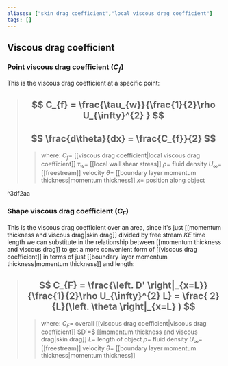 ```yaml
---
aliases: ["skin drag coefficient","local viscous drag coefficient"]
tags: []
---
```


## Viscous drag coefficient 

### Point viscous drag coefficient ($C_{f}$)

This is the viscous drag coefficient at a specific point:

> ## $$ C_{f} = \frac{\tau_{w}}{\frac{1}{2}\rho U_{\infty}^{2} } $$ 
> ## $$ \frac{d\theta}{dx} = \frac{C_{f}}{2} $$
>> where:
>> $C_{f}=$ [[viscous drag coefficient|local viscous drag coefficient]]
>> $\tau_{w}=$ [[local wall shear stress]]
>> $\rho=$ fluid density
>> $U_{\infty}=$ [[freestream]] velocity
>> $\theta=$ [[boundary layer momentum thickness|momentum thickness]]
>> $x=$ position along object

^3df2aa


### Shape viscous drag coefficient ($C_{F}$)

This is the viscous drag coefficient over an area, since it's just [[momentum thickness and viscous drag|skin drag]] divided by free stream $KE$ time length we can substitute in the relationship between [[momentum thickness and viscous drag]] to get a more convenient form of [[viscous drag coefficient]] in terms of just [[boundary layer momentum thickness|momentum thickness]] and length:

> ## $$ C_{F} = \frac{\left. D' \right|_{x=L}}{\frac{1}{2}\rho  U_{\infty}^{2} L} = \frac{ 2}{L}(\left. \theta \right|_{x=L}  )  $$ 
>> where:
>> $C_{F}=$ overall [[viscous drag coefficient|viscous drag coefficient]]
>> $D`=$ [[momentum thickness and viscous drag|skin drag]]
>> $L=$ length of object
>> $\rho=$ fluid density
>> $U_{\infty}=$ [[freestream]] velocity
>> $\theta=$ [[boundary layer momentum thickness|momentum thickness]]
